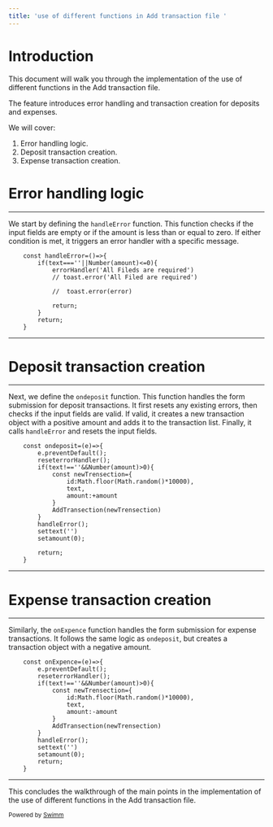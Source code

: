 ```yaml
---
title: 'use of different functions in Add transaction file '
---
```

# Introduction

This document will walk you through the implementation of the use of different functions in the Add transaction file.

The feature introduces error handling and transaction creation for deposits and expenses.

We will cover:

1. Error handling logic.
2. Deposit transaction creation.
3. Expense transaction creation.

# Error handling logic

<SwmSnippet path="/src/components/AddTransection/AddTransection.js" line="13">

---

We start by defining the <SwmToken path="/src/components/AddTransection/AddTransection.js" pos="13:3:3" line-data="    const handleError=()=&gt;{">`handleError`</SwmToken> function. This function checks if the input fields are empty or if the amount is less than or equal to zero. If either condition is met, it triggers an error handler with a specific message.

```
    const handleError=()=>{
        if(text===''||Number(amount)<=0){
            errorHandler('All Fileds are required')
            // toast.error('All Filed are required')

            //  toast.error(error)

            return;
        }
        return;
    }
```

---

</SwmSnippet>

# Deposit transaction creation

<SwmSnippet path="/src/components/AddTransection/AddTransection.js" line="25">

---

Next, we define the <SwmToken path="/src/components/AddTransection/AddTransection.js" pos="25:3:3" line-data="    const ondeposit=(e)=&gt;{">`ondeposit`</SwmToken> function. This function handles the form submission for deposit transactions. It first resets any existing errors, then checks if the input fields are valid. If valid, it creates a new transaction object with a positive amount and adds it to the transaction list. Finally, it calls <SwmToken path="/src/components/AddTransection/AddTransection.js" pos="36:1:1" line-data="        handleError();">`handleError`</SwmToken> and resets the input fields.

```
    const ondeposit=(e)=>{
        e.preventDefault();
        reseterrorHandler();
        if(text!==''&&Number(amount)>0){
            const newTrensection={
                id:Math.floor(Math.random()*10000),
                text,
                amount:+amount
            }
            AddTransection(newTrensection)
        }
        handleError();
        settext('')
        setamount(0);
        
        return;
    }
```

---

</SwmSnippet>

# Expense transaction creation

<SwmSnippet path="/src/components/AddTransection/AddTransection.js" line="42">

---

Similarly, the <SwmToken path="/src/components/AddTransection/AddTransection.js" pos="42:3:3" line-data="    const onExpence=(e)=&gt;{">`onExpence`</SwmToken> function handles the form submission for expense transactions. It follows the same logic as <SwmToken path="/src/components/AddTransection/AddTransection.js" pos="25:3:3" line-data="    const ondeposit=(e)=&gt;{">`ondeposit`</SwmToken>, but creates a transaction object with a negative amount.

```
    const onExpence=(e)=>{
        e.preventDefault();
        reseterrorHandler();
        if(text!==''&&Number(amount)>0){
            const newTrensection={
                id:Math.floor(Math.random()*10000),
                text,
                amount:-amount
            }
            AddTransection(newTrensection)
        }
        handleError();
        settext('')
        setamount(0);
        return;
    }
```

---

</SwmSnippet>

This concludes the walkthrough of the main points in the implementation of the use of different functions in the Add transaction file.

<SwmMeta version="3.0.0" repo-id="Z2l0aHViJTNBJTNBRXhwZW5jZVRyYWNrZXIlM0ElM0F2cnVuZGEyNTEx" repo-name="ExpenceTracker"><sup>Powered by [Swimm](https://app.swimm.io/)</sup></SwmMeta>

